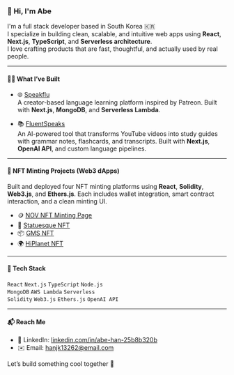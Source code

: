 ### 👋 Hi, I'm Abe

I'm a full stack developer based in South Korea 🇰🇷  
I specialize in building clean, scalable, and intuitive web apps using **React**, **Next.js**, **TypeScript**, and **Serverless architecture**.  
I love crafting products that are fast, thoughtful, and actually used by real people.

---

#### 🧑‍💻 What I’ve Built

- 🌐 [Speakflu](https://speakflu.com)  
  A creator-based language learning platform inspired by Patreon. Built with **Next.js**, **MongoDB**, and **Serverless Lambda**.

- 📚 [FluentSpeaks](https://fluentspeaks.com)  
  An AI-powered tool that transforms YouTube videos into study guides with grammar notes, flashcards, and transcripts. Built with **Next.js**, **OpenAI API**, and custom language pipelines.

---

#### 🧱 NFT Minting Projects (Web3 dApps)

Built and deployed four NFT minting platforms using **React**, **Solidity**, **Web3.js**, and **Ethers.js**. Each includes wallet integration, smart contract interaction, and a clean minting UI.

- 🪙 [NOV NFT Minting Page](https://nov-nft.netlify.app/)
- 🧵 [Statuesque NFT](https://statuesque-druid-04205c.netlify.app/#main-banner)
- 📦 [GMS NFT](https://62b28b621cc2b80008d081e0--gmsnft.netlify.app/)
- 🌍 [HiPlanet NFT](https://632bb3d37a13c00008c6a9ae--hiplanet.netlify.app/)

---

#### 🧰 Tech Stack

`React` `Next.js` `TypeScript` `Node.js`  
`MongoDB` `AWS Lambda` `Serverless`  
`Solidity` `Web3.js` `Ethers.js` `OpenAI API`

---

#### 📬 Reach Me

- 💼 LinkedIn: [linkedin.com/in/abe-han-25b8b320b](https://www.linkedin.com/in/abe-han-25b8b320b)  
- ✉️ Email: hanjk13262@email.com  

Let’s build something cool together 🚀
